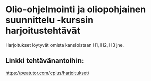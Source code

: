 # Olio-ohjelmointi ja oliopohjainen suunnittelu -kurssin harjoitustehtävät
Harjoitukset löytyvät omista kansioistaan H1, H2, H3 jne.

## Linkki tehtävänantoihin:
https://peatutor.com/cplus/harjoitukset/